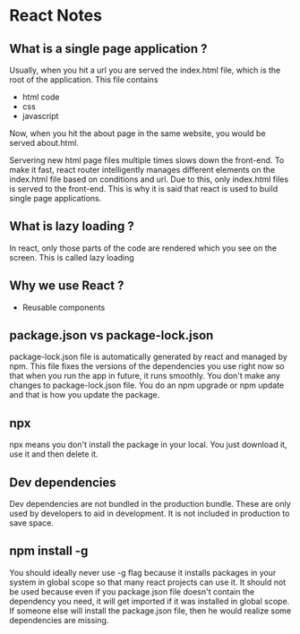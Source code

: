 # React Notes

## What is a single page application ? 

Usually, when you hit a url you are served the index.html file, which is the root of the application. This file contains 
- html code
- css
- javascript

Now, when you hit the about page in the same website, you would be served about.html. 

Servering new html page files multiple times slows down the front-end. To make it fast, react router intelligently manages different elements on the index.html file based on conditions and url. Due to this, only index.html files is served to the front-end. This is why it is said that react is used to build single page applications.

## What is lazy loading ?

In react, only those parts of the code are rendered which you see on the screen. This is called lazy loading

## Why we use React ? 

- Reusable components

## package.json vs package-lock.json

package-lock.json file is automatically generated by react and managed by npm. This file fixes the versions of the dependencies you use right now so that when you run the app in future, it runs smoothly. You don't make any changes to package-lock.json file. You do an npm upgrade or npm update and that is how you update the package.

## npx

npx means you don't install the package in your local. You just download it, use it and then delete it.

## Dev dependencies

Dev dependencies are not bundled in the production bundle. These are only used by developers to aid in development. It is not included in production to save space.

## npm install -g

You should ideally never use -g flag because it installs packages in your system in global scope so that many react projects can use it. It should not be used because even if you package.json file doesn't contain the dependency you need, it will get imported if it was installed in global scope. If someone else will install the package.json file, then he would realize some dependencies are missing.



